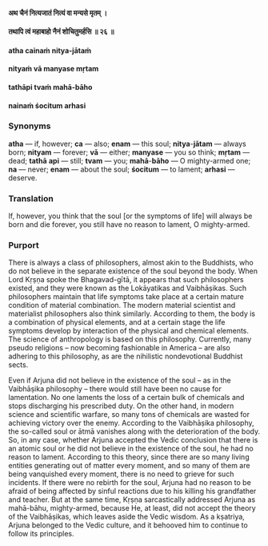 #### अथ चैनं नित्यजातं नित्यं वा मन्यसे मृतम् ।
#### तथापि त्वं महाबाहो नैनं शोचितुमर्हसि ॥ २६ ॥

#### atha cainaṁ nitya-jātaṁ
#### nityaṁ vā manyase mṛtam
#### tathāpi tvaṁ mahā-bāho
#### nainaṁ śocitum arhasi

### Synonyms

**atha** — if, however; **ca** — also; **enam** — this soul; **nitya**-**jātam** — always born; **nityam** — forever; **vā** — either; **manyase** — you so think; **mṛtam** — dead; **tathā** **api** — still; **tvam** — you; **mahā**-**bāho** — O mighty-armed one; **na** — never; **enam** — about the soul; **śocitum** — to lament; **arhasi** — deserve.

### Translation

If, however, you think that the soul [or the symptoms of life] will always be born and die forever, you still have no reason to lament, O mighty-armed.

### Purport

There is always a class of philosophers, almost akin to the Buddhists, who do not believe in the separate existence of the soul beyond the body. When Lord Kṛṣṇa spoke the Bhagavad-gītā, it appears that such philosophers existed, and they were known as the Lokāyatikas and Vaibhāṣikas. Such philosophers maintain that life symptoms take place at a certain mature condition of material combination. The modern material scientist and materialist philosophers also think similarly. According to them, the body is a combination of physical elements, and at a certain stage the life symptoms develop by interaction of the physical and chemical elements. The science of anthropology is based on this philosophy. Currently, many pseudo religions – now becoming fashionable in America – are also adhering to this philosophy, as are the nihilistic nondevotional Buddhist sects.

Even if Arjuna did not believe in the existence of the soul – as in the Vaibhāṣika philosophy – there would still have been no cause for lamentation. No one laments the loss of a certain bulk of chemicals and stops discharging his prescribed duty. On the other hand, in modern science and scientific warfare, so many tons of chemicals are wasted for achieving victory over the enemy. According to the Vaibhāṣika philosophy, the so-called soul or ātmā vanishes along with the deterioration of the body. So, in any case, whether Arjuna accepted the Vedic conclusion that there is an atomic soul or he did not believe in the existence of the soul, he had no reason to lament. According to this theory, since there are so many living entities generating out of matter every moment, and so many of them are being vanquished every moment, there is no need to grieve for such incidents. If there were no rebirth for the soul, Arjuna had no reason to be afraid of being affected by sinful reactions due to his killing his grandfather and teacher. But at the same time, Kṛṣṇa sarcastically addressed Arjuna as mahā-bāhu, mighty-armed, because He, at least, did not accept the theory of the Vaibhāṣikas, which leaves aside the Vedic wisdom. As a kṣatriya, Arjuna belonged to the Vedic culture, and it behooved him to continue to follow its principles.